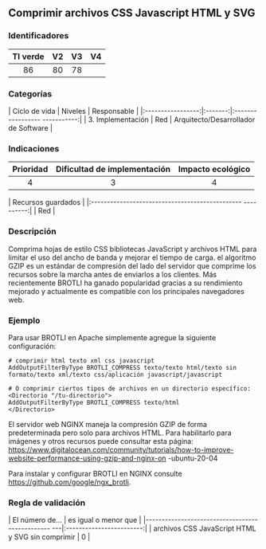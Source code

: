 ## Comprimir archivos CSS Javascript HTML y SVG

 ### Identificadores

 | TI verde | V2 | V3 | V4 |
 |:-------:|:---:|:---:|:----:|
 | 86 | 80 | 78 | |

 ### Categorías

 | Ciclo de vida | Niveles | Responsable |
 |:-----------------:|:-------:|:----------------- -----------:|
 | 3. Implementación | Red | Arquitecto/Desarrollador de Software |

 ### Indicaciones

 | Prioridad | Dificultad de implementación | Impacto ecológico |
 |:------------------:|:-------------------------: |:-----------------:|
 | 4 | 3 | 4 |

 | Recursos guardados |
 |:----------------------------------------------- ----------:|
 | Red |

 ### Descripción

 Comprima hojas de estilo CSS bibliotecas JavaScript y archivos HTML para limitar el uso del ancho de banda y mejorar el tiempo de carga.
 el algoritmo GZIP es un estándar de compresión del lado del servidor que comprime los recursos sobre la marcha antes de enviarlos a los clientes.
Más recientemente BROTLI ha ganado popularidad gracias a su rendimiento mejorado y actualmente es compatible con los principales navegadores web.

 ### Ejemplo

 Para usar BROTLI en Apache simplemente agregue la siguiente configuración:

 ```
 # comprimir html texto xml css javascript
 AddOutputFilterByType BROTLI_COMPRESS texto/texto html/texto sin formato/texto xml/texto css/aplicación javascript/javascript

 # O comprimir ciertos tipos de archivos en un directorio específico:
 <Directorio "/tu-directorio">
 AddOutputFilterByType BROTLI_COMPRESS texto/html
 </Directorio>
 ```

 El servidor web NGINX maneja la compresión GZIP de forma predeterminada pero solo para archivos HTML.
Para habilitarlo para imágenes y otros recursos puede consultar esta página: https://www.digitalocean.com/community/tutorials/how-to-improve-website-performance-using-gzip-and-nginx-on -ubuntu-20-04

 Para instalar y configurar BROTLI en NGINX consulte https://github.com/google/ngx_brotli.
 ### Regla de validación

 | El número de... | es igual o menor que |
 |------------------------------------------------ ---|:------------------------:|
 | archivos CSS JavaScript HTML y SVG sin comprimir | 0 |
